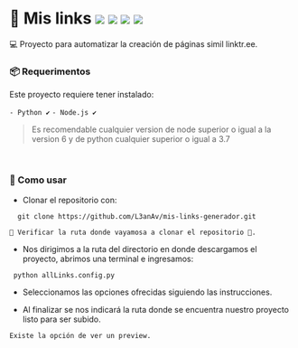 # 🔗 Mis links ![](https://img.shields.io/badge/version-%C3%BAltima-succes) ![](https://img.shields.io/badge/actualizaciones-en%20proceso-orange) ![](https://badgen.net/badge/icon/npm?icon=npm&label) ![](https://badgen.net/badge/icon/terminal?icon=terminal&label) 

💻 Proyecto para automatizar la creación de páginas simil linktr.ee.

### 📦 Requerimentos

Este proyecto requiere tener instalado:

`- Python ✔`
`- Node.js ✔`

> Es recomendable cualquier version de node superior o igual a la version 6 y de python cualquier superior o igual a 3.7

<br>

### 📃  Como usar

* Clonar el repositorio con:

~~~
  git clone https://github.com/L3anAv/mis-links-generador.git
~~~

`👀 Verificar la ruta donde vayamosa a clonar el repositorio 👀.`

* Nos dirigimos a la ruta del directorio en donde descargamos el proyecto, abrimos una terminal e ingresamos:

~~~
 python allLinks.config.py
~~~

* Seleccionamos las opciones ofrecidas siguiendo las instrucciones.

* Al finalizar se nos indicará la ruta donde se encuentra nuestro proyecto listo para ser subido.

`Existe la opción de ver un preview.`

<br>
